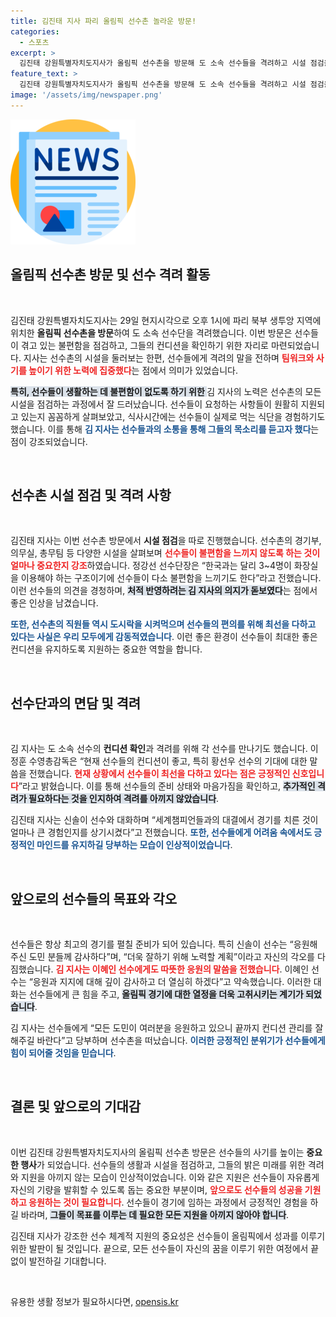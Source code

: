 ```yaml
---
title: 김진태 지사 파리 올림픽 선수촌 놀라운 방문!
categories:
  - 스포츠
excerpt: >
  김진태 강원특별자치도지사가 올림픽 선수촌을 방문해 도 소속 선수들을 격려하고 시설 점검을 실시했다. 선수들의 불편함을 직접 확인하며, 경기 집중을 위한 환경 조성을 강조했다.
feature_text: >
  김진태 강원특별자치도지사가 올림픽 선수촌을 방문해 도 소속 선수들을 격려하고 시설 점검을 실시했다. 선수들의 불편함을 직접 확인하며, 경기 집중을 위한 환경 조성을 강조했다.
image: '/assets/img/newspaper.png'
---
```


<p><img src="/assets/img/newspaper.png" alt="kimp 속보" /></p>

<h2 data-ke-size="size26">올림픽 선수촌 방문 및 선수 격려 활동</h2>

<p data-ke-size="size16">&nbsp;</p>

<p>김진태 강원특별자치도지사는 29일 현지시각으로 오후 1시에 파리 북부 생투앙 지역에 위치한 <b>올림픽 선수촌을 방문</b>하여 도 소속 선수단을 격려했습니다. 이번 방문은 선수들이 겪고 있는 불편함을 점검하고, 그들의 컨디션을 확인하기 위한 자리로 마련되었습니다. 지사는 선수촌의 시설을 둘러보는 한편, 선수들에게 격려의 말을 전하며 <b><span style="color: #ee2323;">팀워크와 사기를 높이기 위한 노력에 집중했다</span></b>는 점에서 의미가 있었습니다. </p>

<p><b><span style="background-color: #21538527;">특히, 선수들이 생활하는 데 불편함이 없도록 하기 위한 </span></b> 김 지사의 노력은 선수촌의 모든 시설을 점검하는 과정에서 잘 드러났습니다. 선수들이 요청하는 사항들이 원활히 지원되고 있는지 꼼꼼하게 살펴보았고, 식사시간에는 선수들이 실제로 먹는 식단을 경험하기도 했습니다. 이를 통해 <b><span style="color: #1a5490;">김 지사는 선수들과의 소통을 통해 그들의 목소리를 듣고자 했다</span></b>는 점이 강조되었습니다.</p>

<p data-ke-size="size16">&nbsp;</p>

<h2 data-ke-size="size26">선수촌 시설 점검 및 격려 사항</h2>

<p data-ke-size="size16">&nbsp;</p>

<p>김진태 지사는 이번 선수촌 방문에서 <b>시설 점검</b>을 따로 진행했습니다. 선수촌의 경기부, 의무실, 총무팀 등 다양한 시설을 살펴보며 <b><span style="color: #ee2323;">선수들이 불편함을 느끼지 않도록 하는 것이 얼마나 중요한지 강조</span></b>하였습니다. 정강선 선수단장은 “한국과는 달리 3~4명이 화장실을 이용해야 하는 구조이기에 선수들이 다소 불편함을 느끼기도 한다”라고 전했습니다. 이런 선수들의 의견을 경청하며, <b><span style="background-color: #21538527;">처적 반영하려는 김 지사의 의지가 돋보였다</span></b>는 점에서 좋은 인상을 남겼습니다.</p>

<p><b><span style="color: #1a5490;">또한, 선수촌의 직원들 역시 도시락을 시켜먹으며 선수들의 편의를 위해 최선을 다하고 있다는 사실은 우리 모두에게 감동적였습니다</span></b>. 이런 좋은 환경이 선수들이 최대한 좋은 컨디션을 유지하도록 지원하는 중요한 역할을 합니다.</p>

<p data-ke-size="size16">&nbsp;</p>

<h2 data-ke-size="size26">선수단과의 면담 및 격려</h2>

<p data-ke-size="size16">&nbsp;</p>

<p>김 지사는 도 소속 선수의 <b>컨디션 확인</b>과 격려를 위해 각 선수를 만나기도 했습니다. 이정훈 수영총감독은 “현재 선수들의 컨디션이 좋고, 특히 황선우 선수의 기대에 대한 말씀을 전했습니다. <b><span style="color: #ee2323;">현재 상황에서 선수들이 최선을 다하고 있다는 점은 긍정적인 신호입니다</span></b>”라고 밝혔습니다. 이를 통해 선수들의 준비 상태와 마음가짐을 확인하고, <b><span style="background-color: #21538527;">추가적인 격려가 필요하다는 것을 인지하여 격려를 아끼지 않았습니다</span></b>.</p>

<p>김진태 지사는 신솔이 선수와 대화하며 “세계챔피언들과의 대결에서 경기를 치른 것이 얼마나 큰 경험인지를 상기시켰다”고 전했습니다. <b><span style="color: #1a5490;">또한, 선수들에게 어려움 속에서도 긍정적인 마인드를 유지하길 당부하는 모습이 인상적이었습니다</span></b>. </p>

<p data-ke-size="size16">&nbsp;</p>

<h2 data-ke-size="size26">앞으로의 선수들의 목표와 각오</h2>

<p data-ke-size="size16">&nbsp;</p>

<p>선수들은 항상 최고의 경기를 펼칠 준비가 되어 있습니다. 특히 신솔이 선수는 “응원해주신 도민 분들께 감사하다”며, “더욱 잘하기 위해 노력할 계획”이라고 자신의 각오를 다짐했습니다. <b><span style="color: #ee2323;">김 지사는 이혜인 선수에게도 따뜻한 응원의 말씀을 전했습니다</span></b>. 이혜인 선수는 “응원과 지지에 대해 깊이 감사하고 더 열심히 하겠다”고 약속했습니다. 이러한 대화는 선수들에게 큰 힘을 주고, <b><span style="background-color: #21538527;">올림픽 경기에 대한 열정을 더욱 고취시키는 계기가 되었습니다</span></b>.</p>

<p>김 지사는 선수들에게 “모든 도민이 여러분을 응원하고 있으니 끝까지 컨디션 관리를 잘해주길 바란다”고 당부하며 선수촌을 떠났습니다. <b><span style="color: #1a5490;">이러한 긍정적인 분위기가 선수들에게 힘이 되어줄 것임을 믿습니다</span></b>.</p>

<p data-ke-size="size16">&nbsp;</p>

<h2 data-ke-size="size26">결론 및 앞으로의 기대감</h2>

<p data-ke-size="size16">&nbsp;</p>

<p>이번 김진태 강원특별자치도지사의 올림픽 선수촌 방문은 선수들의 사기를 높이는 <b>중요한 행사</b>가 되었습니다. 선수들의 생활과 시설을 점검하고, 그들의 밝은 미래를 위한 격려와 지원을 아끼지 않는 모습이 인상적이었습니다. 이와 같은 지원은 선수들이 자유롭게 자신의 기량을 발휘할 수 있도록 돕는 중요한 부분이며, <b><span style="color: #ee2323;">앞으로도 선수들의 성공을 기원하고 응원하는 것이 필요합니다</span></b>. 선수들이 경기에 임하는 과정에서 긍정적인 경험을 하길 바라며, <b><span style="background-color: #21538527;">그들이 목표를 이루는 데 필요한 모든 지원을 아끼지 않아야 합니다</span></b>.</p>

<p>김진태 지사가 강조한 선수 체계적 지원의 중요성은 선수들이 올림픽에서 성과를 이루기 위한 발판이 될 것입니다. 끝으로, 모든 선수들이 자신의 꿈을 이루기 위한 여정에서 끝없이 발전하길 기대합니다.</p>

<p data-ke-size="size16">&nbsp;</p>
유용한 생활 정보가 필요하시다면, <a href="https://opensis.kr" rel="dofollow">opensis.kr</a>


